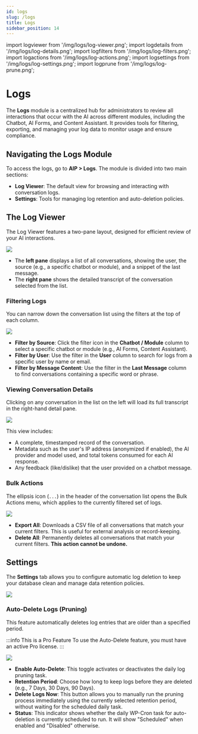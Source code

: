 ```yaml
---
id: logs
slug: /logs
title: Logs
sidebar_position: 14
---
```


import logviewer from '/img/logs/log-viewer.png';
import logdetails from '/img/logs/log-details.png';
import logfilters from '/img/logs/log-filters.png';
import logactions from '/img/logs/log-actions.png';
import logsettings from '/img/logs/log-settings.png';
import logprune from '/img/logs/log-prune.png';

# Logs

The **Logs** module is a centralized hub for administrators to review all interactions that occur with the AI across different modules, including the Chatbot, AI Forms, and Content Assistant. It provides tools for filtering, exporting, and managing your log data to monitor usage and ensure compliance.

## Navigating the Logs Module

To access the logs, go to **AIP > Logs**. The module is divided into two main sections:

-   **Log Viewer**: The default view for browsing and interacting with conversation logs.
-   **Settings**: Tools for managing log retention and auto-deletion policies.

## The Log Viewer

The Log Viewer features a two-pane layout, designed for efficient review of your AI interactions.

<img src={logviewer} />

-   The **left pane** displays a list of all conversations, showing the user, the source (e.g., a specific chatbot or module), and a snippet of the last message.
-   The **right pane** shows the detailed transcript of the conversation selected from the list.

### Filtering Logs

You can narrow down the conversation list using the filters at the top of each column.

<img src={logfilters} />

-   **Filter by Source**: Click the filter icon <span class="dashicons dashicons-filter"></span> in the **Chatbot / Module** column to select a specific chatbot or module (e.g., AI Forms, Content Assistant).
-   **Filter by User**: Use the filter in the **User** column to search for logs from a specific user by name or email.
-   **Filter by Message Content**: Use the filter in the **Last Message** column to find conversations containing a specific word or phrase.

### Viewing Conversation Details

Clicking on any conversation in the list on the left will load its full transcript in the right-hand detail pane.

<img src={logdetails} />

This view includes:
-   A complete, timestamped record of the conversation.
-   Metadata such as the user's IP address (anonymized if enabled), the AI provider and model used, and total tokens consumed for each AI response.
-   Any feedback (like/dislike) that the user provided on a chatbot message.

### Bulk Actions

The ellipsis icon (`...`) in the header of the conversation list opens the Bulk Actions menu, which applies to the currently filtered set of logs.

<img src={logactions} />

-   **Export All**: Downloads a CSV file of all conversations that match your current filters. This is useful for external analysis or record-keeping.
-   **Delete All**: Permanently deletes all conversations that match your current filters. **This action cannot be undone.**

## Settings

The **Settings** tab allows you to configure automatic log deletion to keep your database clean and manage data retention policies.

<img src={logsettings} />

### Auto-Delete Logs (Pruning)

This feature automatically deletes log entries that are older than a specified period.

:::info This is a Pro Feature
To use the Auto-Delete feature, you must have an active Pro license.
:::

<img src={logprune} />

-   **Enable Auto-Delete**: This toggle activates or deactivates the daily log pruning task.
-   **Retention Period**: Choose how long to keep logs before they are deleted (e.g., 7 Days, 30 Days, 90 Days).
-   **Delete Logs Now**: This button allows you to manually run the pruning process immediately using the currently selected retention period, without waiting for the scheduled daily task.
-   **Status**: This indicator shows whether the daily WP-Cron task for auto-deletion is currently scheduled to run. It will show "Scheduled" when enabled and "Disabled" otherwise.